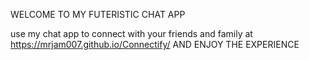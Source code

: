 WELCOME TO MY FUTERISTIC CHAT APP

use my chat app to connect with your friends and family at https://mrjam007.github.io/Connectify/
AND ENJOY THE EXPERIENCE



